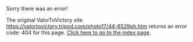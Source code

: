 

Sorry there was an error!

The original ValorToVictory site https://valortovictory.tripod.com/photo17/44-8529ph.htm returns an error code: 404 for this page. [Click here to go to the index page](../index.md).